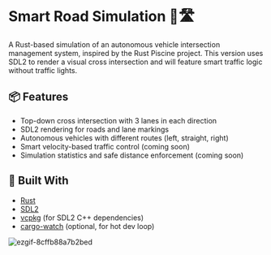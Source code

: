 # Smart Road Simulation 🚗🛣️

A Rust-based simulation of an autonomous vehicle intersection management system, inspired by the Rust Piscine project. This version uses SDL2 to render a visual cross intersection and will feature smart traffic logic without traffic lights.

## 📦 Features

- Top-down cross intersection with 3 lanes in each direction
- SDL2 rendering for roads and lane markings
- Autonomous vehicles with different routes (left, straight, right)
- Smart velocity-based traffic control (coming soon)
- Simulation statistics and safe distance enforcement (coming soon)

## 🧰 Built With

- [Rust](https://www.rust-lang.org/)
- [SDL2](https://github.com/Rust-SDL2/rust-sdl2)
- [vcpkg](https://github.com/microsoft/vcpkg) (for SDL2 C++ dependencies)
- [cargo-watch](https://crates.io/crates/cargo-watch) (optional, for hot dev loop)

![ezgif-8cffb88a7b2bed](https://github.com/user-attachments/assets/a38bdb61-8c65-492f-b7c9-bd7ec08262e9)


